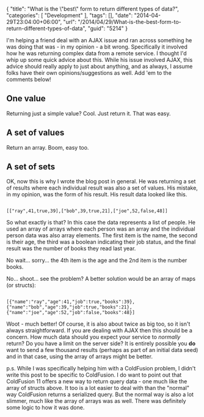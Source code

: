 {
	"title": "What is the \\\"best\\\" form to return different types of data?",
	"categories": [
		"Development"
	],
	"tags": [],
	"date": "2014-04-29T23:04:00+06:00",
	"url": "/2014/04/29/What-is-the-best-form-to-return-different-types-of-data",
	"guid": "5214"
}

<p>
I'm helping a friend deal with an AJAX issue and ran across something he was doing that was - in my opinion - a bit wrong. Specifically it involved how he was returning complex data from a remote service. I thought I'd whip up some quick advice about this. While his issue involved AJAX, this advice should really apply to just about anything, and as always, I assume folks have their own opinions/suggestions as well. Add 'em to the comments below!
</p>
<!--more-->
<h2>One value</h2>

<p>
Returning just a simple value? Cool. Just return it. That was easy. 
</p>

<h2>A set of values</h2>

<p>
Return an array. Boom, easy too. 
</p>

<h2>A set of sets</h2>

<p>
OK, now this is why I wrote the blog post in general. He was returning a set of results where each individual result was also a set of values. His mistake, in my opinion, was the form of his result. His result data looked like this.
</p>

<pre><code class="language-javascript">
[["ray",41,true,39],["bob",39,true,21],["joe",52,false,48]]
</code></pre>

<p>
So what exactly is that? In this case the data represents a list of people. He used an array of arrays where each person was an array and the individual person data was also array elements. The first item is the name, the second is their age, the third was a boolean indicating their job status, and the final result was the number of books they read last year.
</p>

<p>
No wait... sorry... the 4th item is the age and the 2nd item is the number books.
</p>

<p>
No... shoot... see the problem? A better solution would be an array of maps (or structs):
</p>

<pre><code class="language-javascript">
[{"name":"ray","age":41,"job":true,"books":39},{"name":"bob","age":39,"job":true,"books":21},{"name":"joe","age":52,"job":false,"books":48}]
</code></pre>

<p>
Woot - much better! Of course, it is also about twice as big too, so it isn't always straightforward. If you are dealing with AJAX then this should be a concern. How much data should you expect your service to <i>normally</i> return? Do you have a limit on the server side? It is entirely possible you <strong>do</strong> want to send a few thousand results (perhaps as part of an initial data seed) and in that case, using the array of arrays might be better.
</p>

<p>
p.s. While I was specifically helping him with a ColdFusion problem, I didn't write this post to be specific to ColdFusion. I do want to point out that ColdFusion 11 offers a new way to return query data - one much like the array of structs above. It too is a lot easier to deal with than the "normal" way ColdFusion returns a serialized query. But the normal way is also a lot slimmer, much like the array of arrays was as well. There was definitely some logic to how it was done.
</p>